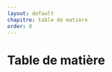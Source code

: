 ```yaml
---
layout: default
chapitre: table de matière
order: 0
---
```


# Table de matière


<!-- new slide -->